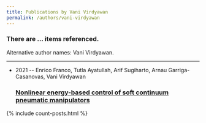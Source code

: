 ```yaml
---
title: Publications by Vani Virdyawan
permalink: /authors/vani-virdyawan
---
```


<h3 id="number-posts">There are ... items referenced.</h3>
<p id='info-authors'>Alternative author names: Vani Virdyawan.</p>
<hr />
<ul class="post-list">
<li><span class='post-meta'>2021 -- Enrico Franco, Tutla Ayatullah, Arif Sugiharto, Arnau Garriga-Casanovas, Vani Virdyawan</span><h3><a class='post-link' href="{{ site.baseurl }}/nonlinear-energy-based-control-of-soft-continuum-pneumatic-manipulators">Nonlinear energy-based control of soft continuum pneumatic manipulators</a></h3></li>

</ul>
{% include count-posts.html %}
